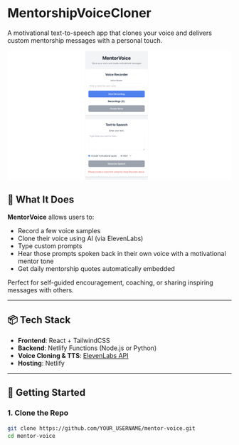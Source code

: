 # MentorshipVoiceCloner

A motivational text-to-speech app that clones your voice and delivers custom mentorship messages with a personal touch.

![MentorVoice Logo](MentorshipVoiceCloner.png)

## 🧠 What It Does

**MentorVoice** allows users to:

- Record a few voice samples
- Clone their voice using AI (via ElevenLabs)
- Type custom prompts
- Hear those prompts spoken back in their own voice with a motivational mentor tone
- Get daily mentorship quotes automatically embedded

Perfect for self-guided encouragement, coaching, or sharing inspiring messages with others.

---

## 📦 Tech Stack

- **Frontend**: React + TailwindCSS
- **Backend**: Netlify Functions (Node.js or Python)
- **Voice Cloning & TTS**: [ElevenLabs API](https://www.elevenlabs.io/)
- **Hosting**: Netlify

---

## 🚀 Getting Started

### 1. Clone the Repo

```bash
git clone https://github.com/YOUR_USERNAME/mentor-voice.git
cd mentor-voice
